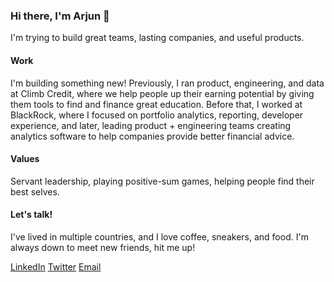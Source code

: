 ### Hi there, I'm Arjun 👋

I'm trying to build great teams, lasting companies, and useful products.
<!--
**arjshiv/arjshiv** is a ✨ _special_ ✨ repository because its `README.md` (this file) appears on your GitHub profile.

Here are some ideas to get you started:

- 🔭 I’m currently working on ...
- 🌱 I’m currently learning ...
- 👯 I’m looking to collaborate on ...
- 🤔 I’m looking for help with ...
- 💬 Ask me about ...
- 📫 How to reach me: ...
- 😄 Pronouns: ...
- ⚡ Fun fact: ...
-->

#### Work
I'm building something new! Previously, I ran product, engineering, and data at Climb Credit, where we help people up their earning potential by giving them tools to find and finance great education. Before that, I worked at BlackRock, where I focused on portfolio analytics, reporting, developer experience, and later, leading product + engineering teams creating analytics software to help companies provide better financial advice.

#### Values
Servant leadership, playing positive-sum games, helping people find their best selves.

#### Let's talk!
I've lived in multiple countries, and I love coffee, sneakers, and food. I'm always down to meet new friends, hit me up!

[LinkedIn](https://www.linkedin.com/in/arjun-kannan)
[Twitter](https://twitter.com/arj_shiv/)
[Email](mailto:me@arjunkannan.com)
